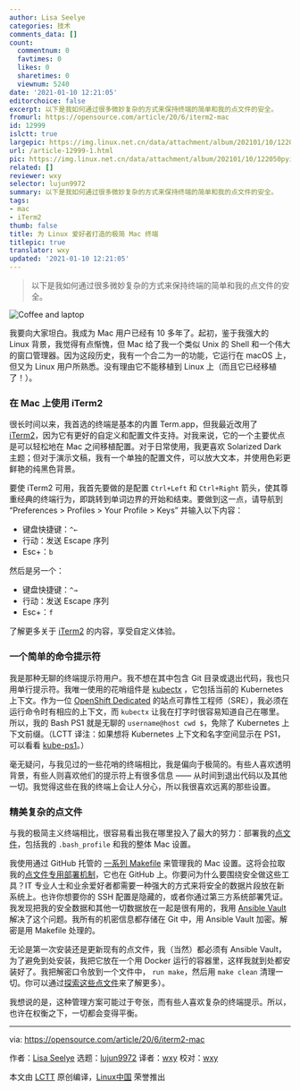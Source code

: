 ```yaml
---
author: Lisa Seelye
categories: 技术
comments_data: []
count:
  commentnum: 0
  favtimes: 0
  likes: 0
  sharetimes: 0
  viewnum: 5240
date: '2021-01-10 12:21:05'
editorchoice: false
excerpt: 以下是我如何通过很多微妙复杂的方式来保持终端的简单和我的点文件的安全。
fromurl: https://opensource.com/article/20/6/iterm2-mac
id: 12999
islctt: true
largepic: https://img.linux.net.cn/data/attachment/album/202101/10/122050pyit2d9eelje9kfl.jpg
url: /article-12999-1.html
pic: https://img.linux.net.cn/data/attachment/album/202101/10/122050pyit2d9eelje9kfl.jpg.thumb.jpg
related: []
reviewer: wxy
selector: lujun9972
summary: 以下是我如何通过很多微妙复杂的方式来保持终端的简单和我的点文件的安全。
tags:
- mac
- iTerm2
thumb: false
title: 为 Linux 爱好者打造的极简 Mac 终端
titlepic: true
translator: wxy
updated: '2021-01-10 12:21:05'
---
```



> 
> 以下是我如何通过很多微妙复杂的方式来保持终端的简单和我的点文件的安全。
> 
> 
> 


![](https://img.linux.net.cn/data/attachment/album/202101/10/122050pyit2d9eelje9kfl.jpg "Coffee and laptop")


我要向大家坦白。我成为 Mac 用户已经有 10 多年了。起初，鉴于我强大的 Linux 背景，我觉得有点惭愧，但 Mac 给了我一个类似 Unix 的 Shell 和一个伟大的窗口管理器。因为这段历史，我有一个合二为一的功能，它运行在 macOS 上，但又为 Linux 用户所熟悉。没有理由它不能移植到 Linux 上（而且它已经移植了！）。


### 在 Mac 上使用 iTerm2


很长时间以来，我首选的终端是基本的内置 Term.app，但我最近改用了 [iTerm2](https://www.iterm2.com/)，因为它有更好的自定义和配置文件支持。对我来说，它的一个主要优点是可以轻松地在 Mac 之间移植配置。对于日常使用，我更喜欢 Solarized Dark 主题；但对于演示文稿，我有一个单独的配置文件，可以放大文本，并使用色彩更鲜艳的纯黑色背景。


要使 iTerm2 可用，我首先要做的是配置 `Ctrl+Left` 和 `Ctrl+Right` 箭头，使其尊重经典的终端行为，即跳转到单词边界的开始和结束。要做到这一点，请导航到 “Preferences > Profiles > Your Profile > Keys” 并输入以下内容：


* 键盘快捷键：`^←`
* 行动：发送 Escape 序列
* Esc+：`b`


然后是另一个：


* 键盘快捷键：`^→`
* 行动：发送 Escape 序列
* Esc+：`f`


了解更多关于 [iTerm2](https://www.iterm2.com/documentation.html) 的内容，享受自定义体验。


### 一个简单的命令提示符


我是那种无聊的终端提示符用户。我不想在其中包含 Git 目录或退出代码，我也只用单行提示符。我唯一使用的花哨组件是 [kubectx](https://github.com/ahmetb/kubectx) ，它包括当前的 Kubernetes 上下文。作为一位 [OpenShift Dedicated](https://www.openshift.com/products/dedicated/) 的站点可靠性工程师（SRE），我必须在运行命令时有相应的上下文，而 `kubectx` 让我在打字时很容易知道自己在哪里。所以，我的 Bash PS1 就是无聊的 `username@host cwd $`，免除了 Kubernetes 上下文前缀。（LCTT 译注：如果想将 Kubernetes 上下文和名字空间显示在 PS1，可以看看 [kube-ps1](https://github.com/jonmosco/kube-ps1)。）


毫无疑问，与我见过的一些花哨的终端相比，我是偏向于极简的。有些人喜欢透明背景，有些人则喜欢他们的提示符上有很多信息 —— 从时间到退出代码以及其他一切。我觉得这些在我的终端上会让人分心，所以我很喜欢远离的那些设置。


### 精美复杂的点文件


与我的极简主义终端相比，很容易看出我在哪里投入了最大的努力：部署我的[点文件](https://opensource.com/article/19/3/move-your-dotfiles-version-control)，包括我的 `.bash_profile` 和我的整体 Mac 设置。


我使用通过 GitHub 托管的 [一系列 Makefile](https://github.com/lisa/mac-setup) 来管理我的 Mac 设置。这将会拉取我的[点文件专用部署机制](https://github.com/lisa/dotrc)，它也在 GitHub 上。你要问为什么要围绕安全做这些工具？IT 专业人士和业余爱好者都需要一种强大的方式来将安全的数据片段放在新系统上。也许你想要你的 SSH 配置是隐藏的，或者你通过第三方系统部署凭证。我发现把我的安全数据和其他一切数据放在一起是很有用的，我用 [Ansible Vault](https://docs.ansible.com/ansible/latest/user_guide/vault.html) 解决了这个问题。我所有的机密信息都存储在 Git 中，用 Ansible Vault 加密。解密是用 Makefile 处理的。


无论是第一次安装还是更新现有的点文件，我（当然）都必须有 Ansible Vault，为了避免到处安装，我把它放在一个用 Docker 运行的容器里，这样我就到处都安装好了。我把解密口令放到一个文件中， `run make`，然后用 `make clean` 清理一切。你可以通过[探索这些点文件](https://github.com/lisa/dotrc)来了解更多）。


我想说的是，这种管理方案可能过于夸张，而有些人喜欢复杂的终端提示。所以，也许在权衡之下，一切都会变得平衡。




---


via: <https://opensource.com/article/20/6/iterm2-mac>


作者：[Lisa Seelye](https://opensource.com/users/lisa) 选题：[lujun9972](https://github.com/lujun9972) 译者：[wxy](https://github.com/wxy) 校对：[wxy](https://github.com/wxy)


本文由 [LCTT](https://github.com/LCTT/TranslateProject) 原创编译，[Linux中国](https://linux.cn/) 荣誉推出